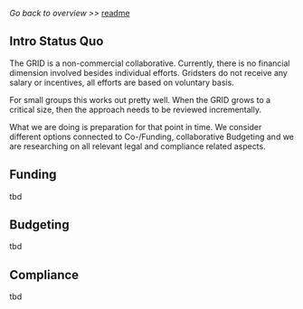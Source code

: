 _Go back to overview >>_ [readme](../README.md)

## Intro Status Quo 

The GRID is a non-commercial collaborative.
Currently, there is no financial dimension involved besides individual efforts.
Gridsters do not receive any salary or incentives, all efforts are based on voluntary basis.

For small groups this works out pretty well.
When the GRID grows to a critical size, then the approach needs to be reviewed incrementally.

What we are doing is preparation for that point in time.
We consider different options connected to Co-/Funding, collaborative Budgeting and we are researching on all relevant legal and compliance related aspects.


## Funding

tbd


## Budgeting

tbd

## Compliance

tbd